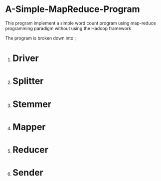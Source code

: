# A-Simple-MapReduce-Program
This program implement a simple word count program using map-reduce programming paradigm without using the Hadoop framework

The program is broken down into ;

1. # Driver
2. # Splitter
3. # Stemmer
4. # Mapper
5. # Reducer
6. # Sender
